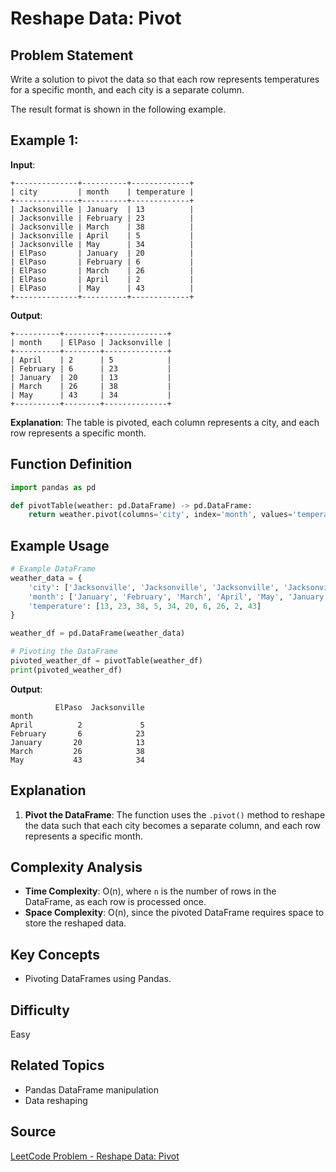 # Reshape Data: Pivot

## Problem Statement
Write a solution to pivot the data so that each row represents temperatures for a specific month, and each city is a separate column.

The result format is shown in the following example.

## Example 1:

**Input**:
```
+--------------+----------+-------------+
| city         | month    | temperature |
+--------------+----------+-------------+
| Jacksonville | January  | 13          |
| Jacksonville | February | 23          |
| Jacksonville | March    | 38          |
| Jacksonville | April    | 5           |
| Jacksonville | May      | 34          |
| ElPaso       | January  | 20          |
| ElPaso       | February | 6           |
| ElPaso       | March    | 26          |
| ElPaso       | April    | 2           |
| ElPaso       | May      | 43          |
+--------------+----------+-------------+
```

**Output**:
```
+----------+--------+--------------+
| month    | ElPaso | Jacksonville |
+----------+--------+--------------+
| April    | 2      | 5            |
| February | 6      | 23           |
| January  | 20     | 13           |
| March    | 26     | 38           |
| May      | 43     | 34           |
+----------+--------+--------------+
```

**Explanation**:
The table is pivoted, each column represents a city, and each row represents a specific month.

## Function Definition
```python
import pandas as pd

def pivotTable(weather: pd.DataFrame) -> pd.DataFrame:
    return weather.pivot(columns='city', index='month', values='temperature')
```

## Example Usage
```python
# Example DataFrame
weather_data = {
    'city': ['Jacksonville', 'Jacksonville', 'Jacksonville', 'Jacksonville', 'Jacksonville', 'ElPaso', 'ElPaso', 'ElPaso', 'ElPaso', 'ElPaso'],
    'month': ['January', 'February', 'March', 'April', 'May', 'January', 'February', 'March', 'April', 'May'],
    'temperature': [13, 23, 38, 5, 34, 20, 6, 26, 2, 43]
}

weather_df = pd.DataFrame(weather_data)

# Pivoting the DataFrame
pivoted_weather_df = pivotTable(weather_df)
print(pivoted_weather_df)
```

**Output**:
```
          ElPaso  Jacksonville
month                        
April          2             5
February       6            23
January       20            13
March         26            38
May           43            34
```

## Explanation
1. **Pivot the DataFrame**: The function uses the `.pivot()` method to reshape the data such that each city becomes a separate column, and each row represents a specific month.

## Complexity Analysis
- **Time Complexity**: O(n), where `n` is the number of rows in the DataFrame, as each row is processed once.
- **Space Complexity**: O(n), since the pivoted DataFrame requires space to store the reshaped data.

## Key Concepts
- Pivoting DataFrames using Pandas.

## Difficulty
Easy

## Related Topics
- Pandas DataFrame manipulation
- Data reshaping

## Source
[LeetCode Problem - Reshape Data: Pivot](https://leetcode.com/problems/reshape-data-pivot/description/?envType=study-plan-v2&envId=introduction-to-pandas&lang=pythondata)
